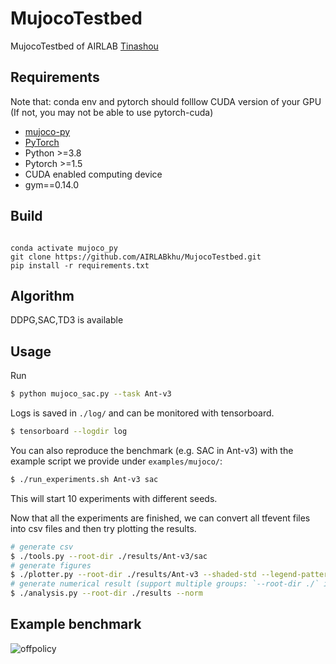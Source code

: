# MujocoTestbed

MujocoTestbed of AIRLAB
[Tinashou](https://github.com/thu-ml/tianshou)


## Requirements
Note that: conda env and pytorch should folllow CUDA version of your GPU (If not, you may not be able to use pytorch-cuda)
*   [mujoco-py](https://github.com/AIRLABkhu/Manuals/tree/main/Reinforcement%20Learning/Mujoco)
*   [PyTorch](http://pytorch.org/)
* Python >=3.8
* Pytorch >=1.5
* CUDA enabled computing device
* gym==0.14.0

## Build
<pre><code>
conda activate mujoco_py
git clone https://github.com/AIRLABkhu/MujocoTestbed.git
pip install -r requirements.txt
</code></pre>

## Algorithm
DDPG,SAC,TD3 is available

## Usage


Run

```bash
$ python mujoco_sac.py --task Ant-v3
```

Logs is saved in `./log/` and can be monitored with tensorboard.

```bash
$ tensorboard --logdir log
```

You can also reproduce the benchmark (e.g. SAC in Ant-v3) with the example script we provide under `examples/mujoco/`:

```bash
$ ./run_experiments.sh Ant-v3 sac
```

This will start 10 experiments with different seeds.

Now that all the experiments are finished, we can convert all tfevent files into csv files and then try plotting the results.

```bash
# generate csv
$ ./tools.py --root-dir ./results/Ant-v3/sac
# generate figures
$ ./plotter.py --root-dir ./results/Ant-v3 --shaded-std --legend-pattern "\\w+"
# generate numerical result (support multiple groups: `--root-dir ./` instead of single dir)
$ ./analysis.py --root-dir ./results --norm
```

## Example benchmark
![offpolicy](https://user-images.githubusercontent.com/75155964/190888083-e77c66f9-68e7-4673-bdb7-c5648da3754c.png)

